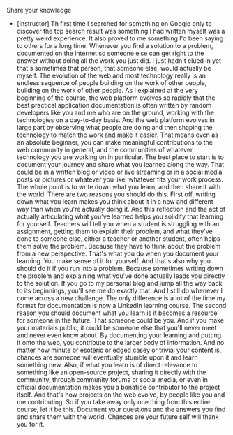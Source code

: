 Share your knowledge
- [Instructor] Th first time I searched for something on Google only to discover the top search result was something I had written myself was a pretty weird experience. It also proved to me something I'd been saying to others for a long time. Whenever you find a solution to a problem, documented on the internet so someone else can get right to the answer without doing all the work you just did. I just hadn't clued in yet that's sometimes that person, that someone else, would actually be myself. The evolution of the web and most technology really is an endless sequence of people building on the work of other people, building on the work of other people. As I explained at the very beginning of the course, the web platform evolves so rapidly that the best practical application documentation is often written by random developers like you and me who are on the ground, working with the technologies on a day-to-day basis. And the web platform evolves in large part by observing what people are doing and then shaping the technology to match the work and make it easier. That means even as an absolute beginner, you can make meaningful contributions to the web community in general, and the communities of whatever technology you are working on in particular. The best place to start is to document your journey and share what you learned along the way. That could be in a written blog or video or live streaming or in a social media posts or pictures or whatever you like, whatever fits your work process. The whole point is to write down what you learn, and then share it with the world. There are two reasons you should do this. First off, writing down what you learn makes you think about it in a new and different way than when you're actually doing it. And this reflection and the act of actually articulating what you've learned helps you solidify that learning for yourself. Teachers will tell you when a student is struggling with an assignment, getting them to explain their problem, and what they've done to someone else, either a teacher or another student, often helps them solve the problem. Because they have to think about the problem from a new perspective. That's what you do when you document your learning. You make sense of it for yourself. And that's also why you should do it if you run into a problem. Because sometimes writing down the problem and explaining what you've done actually leads you directly to the solution. If you go to my personal blog and jump all the way back to its beginnings, you'll see me do exactly that. And I still do whenever I come across a new challenge. The only difference is a lot of the time my format for documentation is now a LinkedIn learning course. The second reason you should document what you learn is it becomes a resource for someone in the future. That someone could be you. And if you make your materials public, it could be someone else that you'll never meet and never even know about. By documenting your learning and putting it onto the web, you contribute to the larger body of information. And no matter how minute or esoteric or edged casey or trivial your content is, chances are someone will eventually stumble upon it and learn something new. Also, if what you learn is of direct relevance to something like an open-source project, sharing it directly with the community, through community forums or social media, or even in official documentation makes you a bonafide contributor to the project itself. And that's how projects on the web evolve, by people like you and me contributing. So if you take away only one thing from this entire course, let it be this. Document your questions and the answers you find and share them with the world. Chances are your future self will thank you for it.